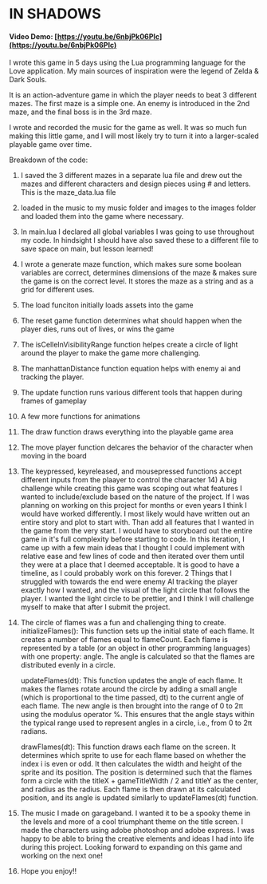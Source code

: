# IN SHADOWS

#### Video Demo: [https://youtu.be/6nbjPk06PIc](https://youtu.be/6nbjPk06PIc)

I wrote this game in 5 days using the Lua programming language for the Love application. My main sources of inspiration were the legend of Zelda & Dark Souls. 

It is an action-adventure game in which the player needs to beat 3 different mazes. The first maze is a simple one. An enemy is introduced in the 2nd maze, and the final boss is in the 3rd maze. 

I wrote and recorded the music for the game as well. It was so much fun making this little game, and I will most likely try to turn it into a larger-scaled playable game over time.

Breakdown of the code:
1) I saved the 3 different mazes in a separate lua file and drew out the mazes and different characters and design pieces using # and letters.  This is the maze_data.lua file
2) loaded in the music to my music folder and images to the images folder and loaded them into the game where necessary.
3) In main.lua I declared all global variables I was going to use  throughout my code.  In hindsight I should have also saved these to a different file to save space on main, but lesson learned!
4) I wrote a generate maze function, which makes sure some boolean variables are correct, determines dimensions of the maze & makes sure the game is on the correct level.  It stores the maze as a string and as a grid for different uses.
5) The load funciton initially loads assets into the game
6) The reset game function determines what should happen when the player dies, runs out of lives, or wins the game
7) The isCelleInVisibilityRange function helpes create a circle of light around the player to make the game more challenging.
8) The manhattanDistance function equation helps with enemy ai and tracking the player.
9) The update function runs various different tools that happen during frames of gameplay
10) A few more functions for animations
11) The draw function draws everything into the playable game area
12) The move player function delcares the behavior of the character when moving in the board
13) The keypressed, keyreleased, and mousepressed functions accept different inputs from the plaayer to control the character 14) A big challenge while creating this game was scoping out what features I wanted to include/exclude based on the nature of the project.  If I was planning on working on this project for months or even years I think I would have worked differently.  I most likely would have written out an entire story and plot to start with.  Than add all features that I wanted in the game from the very start.  I would have to storyboard out the entire game in it's full complexity before starting to code.  In this iteration, I came up with a few main ideas that I thought I could implement with relative ease and few lines of code and then iterated over them until they were at a place that I deemed acceptable.  It is good to have a timeline, as I could probably work on this forever.  2 Things that I struggled with towards the end were enemy AI tracking the player exactly how I wanted, and the visual of the light circle that follows the player.  I wanted the light circle to be prettier, and I think I will challenge myself to make that after I submit the project.
15) The circle of flames was a fun and challenging thing to create. 
    initializeFlames(): This function sets up the initial state of each flame. It creates a number of flames equal to flameCount. Each flame is represented by a table (or an object in other programming languages) with one property: angle. The angle is calculated so that the flames are distributed evenly in a circle.

    updateFlames(dt): This function updates the angle of each flame. It makes the flames rotate around the circle by adding a small angle (which is proportional to the time passed, dt) to the current angle of each flame. The new angle is then brought into the range of 0 to 2π using the modulus operator %. This ensures that the angle stays within the typical range used to represent angles in a circle, i.e., from 0 to 2π radians.

    drawFlames(dt): This function draws each flame on the screen. It determines which sprite to use for each flame based on whether the index i is even or odd. It then calculates the width and height of the sprite and its position. The position is determined such that the flames form a circle with the titleX + gameTitleWidth / 2 and titleY as the center, and radius as the radius. Each flame is then drawn at its calculated position, and its angle is updated similarly to updateFlames(dt) function.
16) The music I made on garageband.  I wanted it to be a spooky theme in the levels and more of a cool triumphant theme on the title screen.  I made the characters using adobe photoshop and adobe express.  I was happy to be able to bring the creative elements and ideas I had into life during this project.  Looking forward to expanding on this game and working on the next one! 
15) Hope you enjoy!!